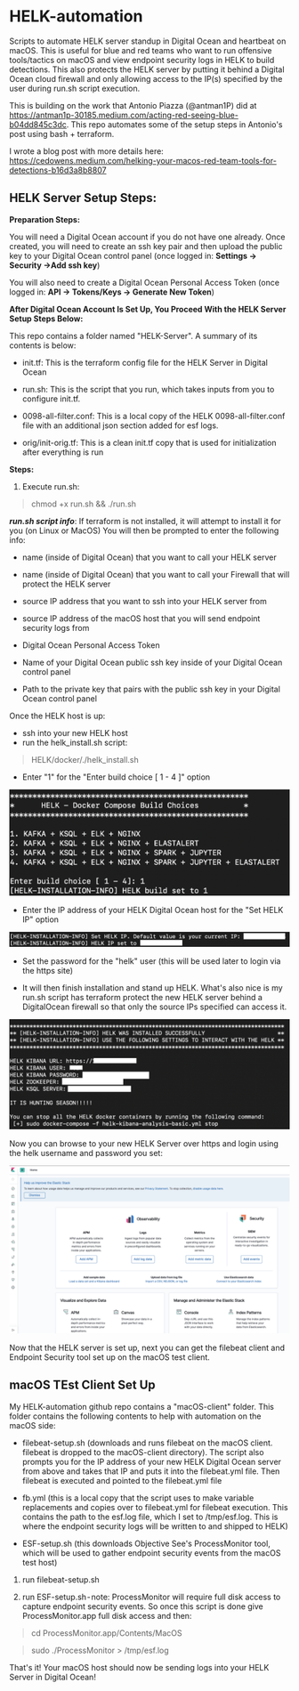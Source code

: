 # HELK-automation
Scripts to automate HELK server standup in Digital Ocean and heartbeat on macOS. This is useful for blue and red teams who want to run offensive tools/tactics on macOS and view endpoint security logs in HELK to build detections. This also protects the HELK server by putting it behind a Digital Ocean cloud firewall and only allowing access to the IP(s) specified by the user during run.sh script execution.

This is building on the work that Antonio Piazza (@antman1P) did at https://antman1p-30185.medium.com/acting-red-seeing-blue-b04dd845c3dc. This repo automates some of the setup steps in Antonio's post using bash + terraform. 

I wrote a blog post with more details here: https://cedowens.medium.com/helking-your-macos-red-team-tools-for-detections-b16d3a8b8807


## HELK Server Setup Steps:
**Preparation Steps:**

You will need a Digital Ocean account if you do not have one already. Once created, you will need to create an ssh key pair and then upload the public key to your Digital Ocean control panel (once logged in: **Settings → Security →Add ssh key**)

You will also need to create a Digital Ocean Personal Access Token (once logged in: **API → Tokens/Keys → Generate New Token**)

**After Digital Ocean Account Is Set Up, You Proceed With the HELK Server Setup Steps Below:**

This repo contains a folder named "HELK-Server". A summary of its contents is below:

- init.tf: This is the terraform config file for the HELK Server in Digital Ocean

- run.sh: This is the script that you run, which takes inputs from you to configure init.tf.

- 0098-all-filter.conf: This is a local copy of the HELK 0098-all-filter.conf file with an additional json section added for esf logs.

- orig/init-orig.tf: This is a clean init.tf copy that is used for initialization after everything is run

**Steps:**
1. Execute run.sh:

> chmod +x run.sh && ./run.sh

***run.sh script info***:
If terraform is not installed, it will attempt to install it for you (on Linux or MacOS)
You will then be prompted to enter the following info:

- name (inside of Digital Ocean) that you want to call your HELK server

- name (inside of Digital Ocean) that you want to call your Firewall that will protect the HELK server

- source IP address that you want to ssh into your HELK server from

- source IP address of the macOS host that you will send endpoint security logs from

- Digital Ocean Personal Access Token

- Name of your Digital Ocean public ssh key inside of your Digital Ocean control panel

- Path to the private key that pairs with the public ssh key in your Digital Ocean control panel

Once the HELK host is up:

- ssh into your new HELK host 
- run the helk_install.sh script:

> HELK/docker/./helk_install.sh

- Enter "1" for the "Enter build choice [ 1 - 4 ]" option

![Image](pic1.png)

- Enter the IP address of your HELK Digital Ocean host for the "Set HELK IP" option

![Image](pic2.png)

- Set the password for the "helk" user (this will be used later to login via the https site)

- It will then finish installation and stand up HELK. What's also nice is my run.sh script has terraform protect the new HELK server behind a DigitalOcean firewall so that only the source IPs specified can access it.

![Image](pic3.png)

Now you can browse to your new HELK Server over https and login using the helk username and password you set:

![Image](pic4.png)

Now that the HELK server is set up, next you can get the filebeat client and Endpoint Security tool set up on the macOS test client.

## macOS TEst Client Set Up

My HELK-automation github repo contains a "macOS-client" folder. This folder contains the following contents to help with automation on the macOS side:

- filebeat-setup.sh (downloads and runs filebeat on the macOS client. filebeat is dropped to the macOS-client directory). The script also prompts you for the IP address of your new HELK Digital Ocean server from above and takes that IP and puts it into the filebeat.yml file. Then filebeat is executed and pointed to the filebeat.yml file

- fb.yml (this is a local copy that the script uses to make variable replacements and copies over to filebeat.yml for filebeat execution. This contains the path to the esf.log file, which I set to /tmp/esf.log. This is where the endpoint security logs will be written to and shipped to HELK)

- ESF-setup.sh (this downloads Objective See's ProcessMonitor tool, which will be used to gather endpoint security events from the macOS test host)

1. run filebeat-setup.sh

2. run ESF-setup.sh - note: ProcessMonitor will require full disk access to capture endpoint security events. So once this script is done give ProcessMonitor.app full disk access and then:

> cd ProcessMonitor.app/Contents/MacOS

> sudo ./ProcessMonitor > /tmp/esf.log

That's it! Your macOS host should now be sending logs into your HELK Server in Digital Ocean!

